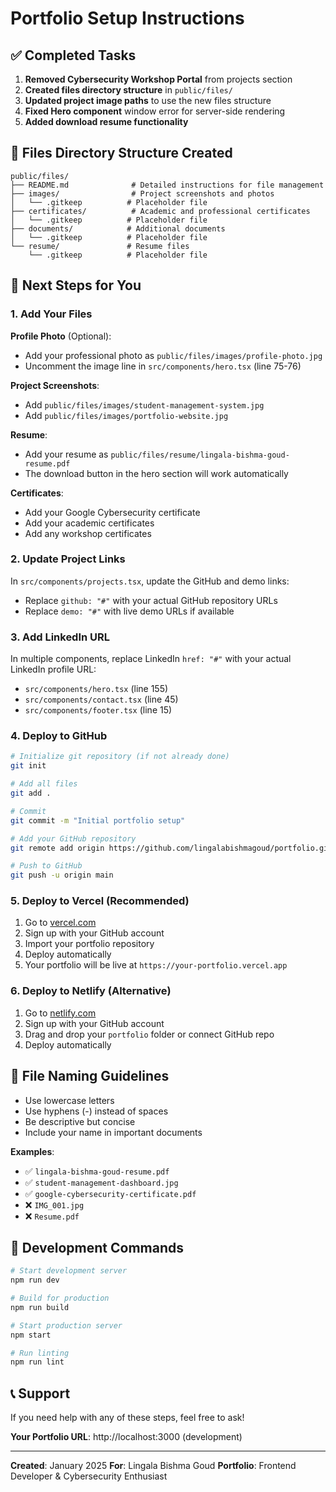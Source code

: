 # Portfolio Setup Instructions

## ✅ Completed Tasks

1. **Removed Cybersecurity Workshop Portal** from projects section
2. **Created files directory structure** in `public/files/`
3. **Updated project image paths** to use the new files structure
4. **Fixed Hero component** window error for server-side rendering
5. **Added download resume functionality**

## 📁 Files Directory Structure Created

```
public/files/
├── README.md              # Detailed instructions for file management
├── images/                # Project screenshots and photos
│   └── .gitkeep          # Placeholder file
├── certificates/          # Academic and professional certificates
│   └── .gitkeep          # Placeholder file
├── documents/            # Additional documents
│   └── .gitkeep          # Placeholder file
└── resume/               # Resume files
    └── .gitkeep          # Placeholder file
```

## 🚀 Next Steps for You

### 1. Add Your Files

**Profile Photo** (Optional):
- Add your professional photo as `public/files/images/profile-photo.jpg`
- Uncomment the image line in `src/components/hero.tsx` (line 75-76)

**Project Screenshots**:
- Add `public/files/images/student-management-system.jpg`
- Add `public/files/images/portfolio-website.jpg`

**Resume**:
- Add your resume as `public/files/resume/lingala-bishma-goud-resume.pdf`
- The download button in the hero section will work automatically

**Certificates**:
- Add your Google Cybersecurity certificate
- Add your academic certificates
- Add any workshop certificates

### 2. Update Project Links

In `src/components/projects.tsx`, update the GitHub and demo links:
- Replace `github: "#"` with your actual GitHub repository URLs
- Replace `demo: "#"` with live demo URLs if available

### 3. Add LinkedIn URL

In multiple components, replace LinkedIn `href: "#"` with your actual LinkedIn profile URL:
- `src/components/hero.tsx` (line 155)
- `src/components/contact.tsx` (line 45)
- `src/components/footer.tsx` (line 15)

### 4. Deploy to GitHub

```bash
# Initialize git repository (if not already done)
git init

# Add all files
git add .

# Commit
git commit -m "Initial portfolio setup"

# Add your GitHub repository
git remote add origin https://github.com/lingalabishmagoud/portfolio.git

# Push to GitHub
git push -u origin main
```

### 5. Deploy to Vercel (Recommended)

1. Go to [vercel.com](https://vercel.com)
2. Sign up with your GitHub account
3. Import your portfolio repository
4. Deploy automatically
5. Your portfolio will be live at `https://your-portfolio.vercel.app`

### 6. Deploy to Netlify (Alternative)

1. Go to [netlify.com](https://netlify.com)
2. Sign up with your GitHub account
3. Drag and drop your `portfolio` folder or connect GitHub repo
4. Deploy automatically

## 📝 File Naming Guidelines

- Use lowercase letters
- Use hyphens (-) instead of spaces
- Be descriptive but concise
- Include your name in important documents

**Examples**:
- ✅ `lingala-bishma-goud-resume.pdf`
- ✅ `student-management-dashboard.jpg`
- ✅ `google-cybersecurity-certificate.pdf`
- ❌ `IMG_001.jpg`
- ❌ `Resume.pdf`

## 🔧 Development Commands

```bash
# Start development server
npm run dev

# Build for production
npm run build

# Start production server
npm start

# Run linting
npm run lint
```

## 📞 Support

If you need help with any of these steps, feel free to ask!

**Your Portfolio URL**: http://localhost:3000 (development)

---

**Created**: January 2025
**For**: Lingala Bishma Goud
**Portfolio**: Frontend Developer & Cybersecurity Enthusiast

